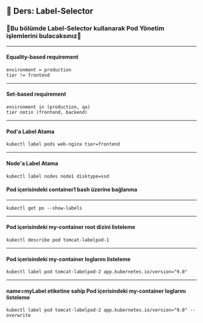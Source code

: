 ## 🧑 Ders: Label-Selector

### 📗Bu bölümde Label-Selector kullanarak Pod Yönetim işlemlerini bulacaksınız📗

***
#### Equality-based requirement
```
environment = production
tier != frontend
```
***
#### Set-based requirement
```
environment in (production, qa)
tier notin (frontend, backend)
```
***
#### Pod'a Label Atama
```
kubectl label pods web-nginx tier=frontend
```
***
#### Node'a Label Atama
```
kubectl label nodes node1 disktype=ssd
```





#### Pod içerisindeki container1 bash üzerine bağlanma
***
```
kubectl get po --show-labels
```
***
#### Pod içerisindeki my-container root dizini listeleme
```
kubectl describe pod tomcat-labelpod-1
```
***
#### Pod içerisindeki my-container loglarını listeleme
```
kubectl label pod tomcat-labelpod-2 app.kubernetes.io/version="9.0" 
```
***
#### name=myLabel etiketine sahip Pod içerisindeki my-container loglarını listeleme
```
kubectl label pod tomcat-labelpod-2 app.kubernetes.io/version="9.0" --overwrite
```
